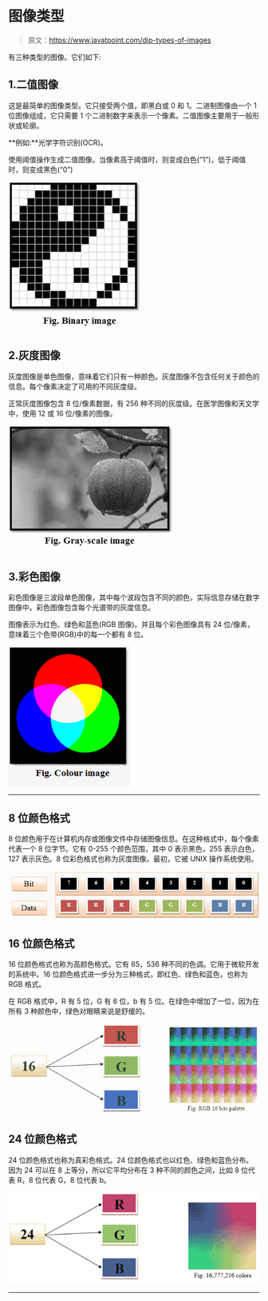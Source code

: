 # 图像类型

> 原文：<https://www.javatpoint.com/dip-types-of-images>

有三种类型的图像。它们如下:

## 1.二值图像

这是最简单的图像类型。它只接受两个值，即黑白或 0 和 1。二进制图像由一个 1 位图像组成，它只需要 1 个二进制数字来表示一个像素。二值图像主要用于一般形状或轮廓。

**例如:**光学字符识别(OCR)。

使用阈值操作生成二值图像。当像素高于阈值时，则变成白色(“1”)，低于阈值时，则变成黑色(“0”)

![Types of Images](img/20784b8e7672537a4b1a8ed797b7e61f.png)

## 2.灰度图像

灰度图像是单色图像，意味着它们只有一种颜色。灰度图像不包含任何关于颜色的信息。每个像素决定了可用的不同灰度级。

正常灰度图像包含 8 位/像素数据，有 256 种不同的灰度级。在医学图像和天文学中，使用 12 或 16 位/像素的图像。

![Types of Images](img/ab7c175c51d471d566838218a5fd8f4d.png)

## 3.彩色图像

彩色图像是三波段单色图像，其中每个波段包含不同的颜色，实际信息存储在数字图像中。彩色图像包含每个光谱带的灰度信息。

图像表示为红色、绿色和蓝色(RGB 图像)。并且每个彩色图像具有 24 位/像素，意味着三个色带(RGB)中的每一个都有 8 位。

![Types of Images](img/da2f6862eaa20904930dbc0323d14626.png)

* * *

## 8 位颜色格式

8 位颜色用于在计算机内存或图像文件中存储图像信息。在这种格式中，每个像素代表一个 8 位字节。它有 0-255 个颜色范围，其中 0 表示黑色，255 表示白色，127 表示灰色。8 位彩色格式也称为灰度图像。最初，它被 UNIX 操作系统使用。

![Types of Images](img/6ea80d5f1c77c8bff9d9d74dac2bb18e.png)

## 16 位颜色格式

16 位颜色格式也称为高颜色格式。它有 65，536 种不同的色调。它用于微软开发的系统中。16 位颜色格式进一步分为三种格式，即红色、绿色和蓝色，也称为 RGB 格式。

在 RGB 格式中，R 有 5 位，G 有 6 位，b 有 5 位。在绿色中增加了一位，因为在所有 3 种颜色中，绿色对眼睛来说是舒缓的。

![Types of Images](img/dd4709312fb4f982da5b9646f2e039b1.png)

## 24 位颜色格式

24 位颜色格式也称为真彩色格式。24 位颜色格式也以红色、绿色和蓝色分布。因为 24 可以在 8 上等分，所以它平均分布在 3 种不同的颜色之间，比如 8 位代表 R，8 位代表 G，8 位代表 b。

![Types of Images](img/4c994df3050ddba5ef550c7a967d6c1d.png)

* * *